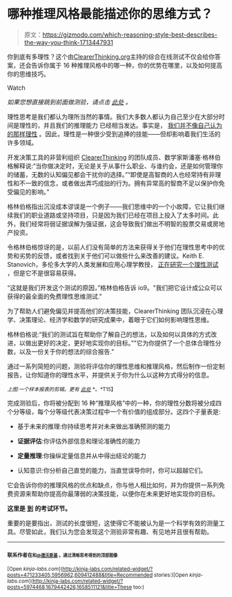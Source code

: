 # 哪种推理风格最能描述你的思维方式？

> 原文：<https://gizmodo.com/which-reasoning-style-best-describes-the-way-you-think-1713447931>

你到底有多理性？这个由[ClearerThinking.org](http://www.clearerthinking.org)主持的综合在线测试不仅会给你答案，还会告诉你属于 16 种推理风格中的哪一种，你的优势在哪里，以及如何提高你的思维技巧。

Watch

*如果您想直接跳到前面做测验，请点击* [*此处*](http://programs.clearerthinking.org/how_rational_are_you_really_take_the_test.html#.VYq4Eu1VhBc) *。*

理性思考是我们都认为理所当然的事情。我们大多数人都认为自己至少在大部分时间是理性的，并且我们的推理能力 已经相当发达。事实是， [我们并不像自己认为的那样理性](http://io9.com/5956962/why-youre-probably-not-as-rational-as-you-think-you-are----and-what-you-can-do-about-it) 。因此，理性是一种很少受到追捧的技能——但却影响着我们生活的许多领域。

开发决策工具的非营利组织 [ClearerThinking](http://www.clearerthinking.org/) 的团队成员、数学家斯潘塞·格林伯格解释说:“当你做决定时，无论是关于从事什么职业、与谁约会，还是如何管理你的储蓄，无数的认知偏见都会干扰你的选择。”“即使是高智商的人也经常持有非理性和不一致的信念，或者做出弄巧成拙的行为。拥有异常高的智商不足以保护你免受偏见的影响。”

格林伯格指出沉没成本谬误是一个例子——我们思维中的一个小故障，它让我们继续我们的职业道路或坚持项目，只是因为我们已经在项目上投入了太多时间。此外，我们经常将弱证据误解为强证据，这会导致我们做出不明智的股票交易或房地产投资。

令格林伯格惊讶的是，以前人们没有简单的方法来获得关于他们在理性思考中的优势和劣势的反馈，或者找到关于他们可以做些什么来改善的建议。Keith E. Stanovich，多伦多大学的人类发展和应用心理学教授， [正在研究一个理性测试](http://io9.com/a-test-to-measure-how-rational-you-really-are-609412488#_ga=1.3255664.1761827684.1362607110) ，但是它不是很容易获得。

“这就是我们开发这个测试的原因，”格林伯格告诉 io9。"我们把它设计成公众可以获得的最全面的免费理性思维测试."

为了帮助人们避免偏见并提高他们的决策技能，ClearerThinking 团队沉浸在心理学、决策理论、经济学和数学的研究成果中，着眼于它们如何影响理性思维。

格林伯格说:“我们的测试旨在帮助你了解自己的想法，以及如何以具体的方式改进，以做出更好的决定，更好地实现你的目标。”"它为你提供了一个总体合理性分数，以及一份关于你的想法的综合报告."

通过一系列简短的问题，测验将评估你的理性思维和推理风格，然后制作一份定制报告，让你知道你的理性水平，并提供关于你为什么以这种方式得分的信息。

<small>*上图:一个样本报表的剪辑。更有*</small> [<small>*此处*</small>](https://www.guidedtrack.com/programs/1q59zh4/run?normalpoints=24&sunkcost=0&planning=3&explanationfreeze=3&probabilistic=4&rhetorical=2&analyzer=1&timemoney=3&intuition=10&future=8&numbers=15&evidence=10&CSR=8&enjoyment=0) <small>*。*T15】</small>

完成测验后，你将被分配到 16 种“推理风格”中的一种，你的理性分数将被分成四个分等级，每个分等级代表决策过程中一个有价值的组成部分。这四个子量表是:

*   基于未来的推理:你持续思考并对未来做出准确预测的能力

*   **证据评估**:你评估外部信息和理论准确性的能力

*   **定量推理**:你操纵定量信息并从中得出结论的能力

*   认知意识:你分析自己直觉的能力，当直觉误导你时，你可以超越它们。

它会告诉你你的推理风格的优点和缺点，你与他人相比如何，并为你提供一系列免费资源来帮助你提高你最薄弱的决策技能，以便你在未来更好地实现你的目标。

**这里是** [**到**](http://programs.clearerthinking.org/how_rational_are_you_really_take_the_test.html#.VYq4Eu1VhBc) **的考试环节。**

重要的是要指出，测试的长度很短，这使得它不能被认为是一个科学有效的测量工具。尽管如此，我们认为您会发现这个测验非常有趣、有见地并且很有帮助。

* * *

#### <small>联系作者在</small>[<small></small>](mailto:george@io9.com)<small><small>和</small>[<small>@德沃斯基</small>](https://twitter.com/dvorsky) <small>。通过清晰思考得到的顶部图像</small></small>

<small>[Open *kinja-labs.com*](http://kinja-labs.com/related-widget/?posts=471233405,5956962,609412488&title=Recommended stories:)</small><small>[Open *kinja-labs.com*](http://kinja-labs.com/related-widget/?posts=5974468,1679442426,1658511121&title=These too:)</small><small></small>